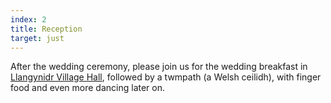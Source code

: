 ```yaml
---
index: 2
title: Reception
target: just
---
```


After the wedding ceremony, please join us for the wedding breakfast in <a href="https://goo.gl/maps/pQNvSBXcm5WxEPhc9" target="_blank">Llangynidr Village Hall</a>, followed by a twmpath (a Welsh ceilidh), with finger food and even more dancing later on.
